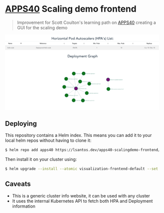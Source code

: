 # [APPS40](https://github.com/microsoft/ignite-learning-paths-training-apps/tree/master/apps40) Scaling demo frontend

> Improvement for Scott Coulton's learning path on [APPS40](https://github.com/microsoft/ignite-learning-paths-training-apps/tree/master/apps40) creating a GUI for the scaling demo

![](readme-image.png)

## Deploying

This repository contains a Helm index. This means you can add it to your local helm repos without having to clone it:

```sh
$ helm repo add apps40 https://lsantos.dev/apps40-scalingdemo-frontend/helm
```

Then install it on your cluster using:

```sh
$ helm upgrade --install --atomic visualization-frontend-default --set env=default --set image.tag=v0.1.1 --set 'ingress.hostname="cluster-info.your-cluster-domain.com"' --set environment.API_URL="http://visualization-api.your-cluster-domains.com" --namespace your-namespace apps40/visualization-frontend
```

## Caveats

- This is a generic cluster info website, it can be used with any cluster
- It uses the internal Kubernetes API to fetch both HPA and Deployment information
